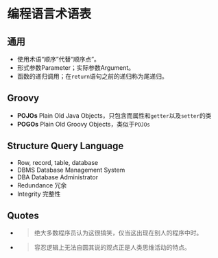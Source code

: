 # 编程语言术语表

## 通用

- 使用术语“顺序”代替“顺序点”。
- 形式参数Parameter；实际参数Argument。
- 函数的递归调用；在`return`语句之前的递归称为尾递归。

## Groovy

- **POJOs** Plain Old Java Objects，只包含而属性和`getter`以及`setter`的类
- **POGOs** Plain Old Groovy Objects，类似于`POJOs`

## Structure Query Language

- Row, record, table, database
- DBMS Database Management System
- DBA Database Administrator
- Redundance 冗余
- Integrity 完整性

## Quotes

- > 绝大多数程序员认为这很搞笑，仅当这出现在别人的程序中时。
- > 容忍逻辑上无法自圆其说的观点正是人类思维活动的特点。
